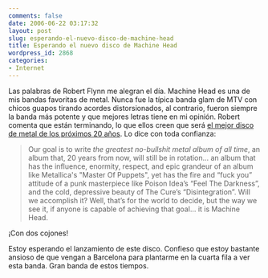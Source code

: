 ```yaml
---
comments: false
date: 2006-06-22 03:17:32
layout: post
slug: esperando-el-nuevo-disco-de-machine-head
title: Esperando el nuevo disco de Machine Head
wordpress_id: 2868
categories:
- Internet
---
```


Las palabras de Robert Flynn me alegran el día. Machine Head es una de mis bandas favoritas de metal. Nunca fue la típica banda glam de MTV con chicos guapos tirando acordes distorsionados, al contrario, fueron siempre la banda más potente y que mejores letras tiene en mi opinión. Robert comenta que están terminando, lo que ellos creen que será [el mejor disco de metal de los próximos 20 años](http://www.machinehead1.com/diary.html). Lo dice con toda confianza:





> Our goal is to write _the greatest no-bullshit metal album of all time_, an album that, 20 years from now, will still be in rotation... an album that has the influence, enormity, respect, and epic grandeur of an album like Metallica's "Master Of Puppets", yet has the fire and “fuck you” attitude of a punk masterpiece like Poison Idea’s “Feel The Darkness”, and the cold, depressive beauty of The Cure’s “Disintegration”. Will we accomplish it? Well, that’s for the world to decide, but the way we see it, if anyone is capable of achieving that goal... it is Machine Head.





¡Con dos cojones!





Estoy esperando el lanzamiento de este disco. Confieso que estoy bastante ansioso de que vengan a Barcelona para plantarme en la cuarta fila a ver esta banda. Gran banda de estos tiempos.
